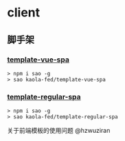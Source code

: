 # client

## 脚手架

### [template-vue-spa](https://github.com/kaola-fed/template-vue-spa)
```
> npm i sao -g
> sao kaola-fed/template-vue-spa
```

### [template-regular-spa](https://github.com/kaola-fed/template-regular-spa)
```
> npm i sao -g
> sao kaola-fed/template-regular-spa
```

关于前端模板的使用问题 @hzwuziran